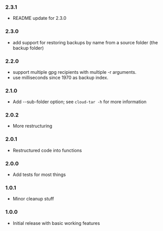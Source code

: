 ### 2.3.1
- README update for 2.3.0

### 2.3.0
- add support for restoring backups by name from a source folder (the backup folder)

### 2.2.0
- support multiple gpg recipients with multiple -r arguments.
- use milliseconds since 1970 as backup index.

### 2.1.0
- Add --sub-folder option; see `cloud-tar -h` for more information

### 2.0.2
- More restructuring

### 2.0.1
- Restructured code into functions

### 2.0.0
- Add tests for most things

### 1.0.1
- Minor cleanup stuff

### 1.0.0
- Initial release with basic working features